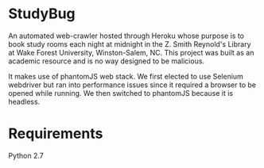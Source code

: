 StudyBug
========

An automated web-crawler hosted through Heroku whose purpose is to book study rooms each night at midnight in the Z. Smith Reynold's Library at Wake Forest University, Winston-Salem, NC. This project was built as an academic resource and is no way designed to be malicious. 

It makes use of phantomJS web stack. We first elected to use Selenium webdriver but ran into performance issues since it required a browser to be opened while running. We then switched to phantomJS because it is headless.

Requirements
========

Python 2.7
